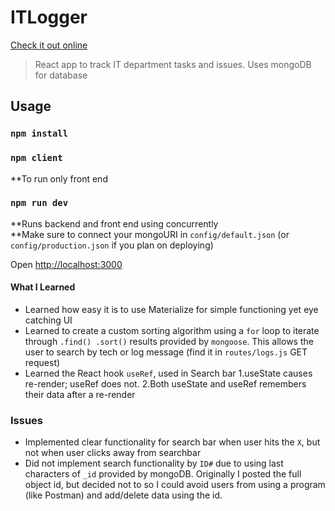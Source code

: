 # ITLogger
[Check it out online](https://stormy-basin-17252.herokuapp.com/)

> React app to track IT department tasks and issues. Uses mongoDB for database

## Usage

### `npm install`

### `npm client`
**To run only front end

### `npm run dev`
**Runs backend and front end using concurrently<br>
**Make sure to connect your mongoURI in `config/default.json` (or `config/production.json` if you plan on deploying)

Open [http://localhost:3000](http://localhost:3000)

#### What I Learned
- Learned how easy it is to use Materialize for simple functioning yet eye catching UI
- Learned to create a custom sorting algorithm using a `for` loop to iterate through `.find() .sort()` results provided by `mongoose`. This allows the user to search by tech or log message (find it in `routes/logs.js` GET request)
- Learned the React hook `useRef`, used in Search bar
    1.useState causes re-render; useRef does not.
    2.Both useState and useRef remembers their data after a re-render
    
### Issues
- Implemented clear functionality for search bar when user hits the `X`, but not when user clicks away from searchbar
- Did not implement search functionality by `ID#` due to using last characters of `_id` provided by mongoDB. Originally I posted the full object id, but decided not to so I could avoid users from using a program (like Postman) and add/delete data using the id.
